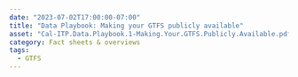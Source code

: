 ```yaml
---
date: "2023-07-02T17:00:00-07:00"
title: "Data Playbook: Making your GTFS publicly available"
asset: "Cal-ITP.Data.Playbook.1-Making.Your.GTFS.Publicly.Available.pdf"
category: Fact sheets & overviews
tags:
  - GTFS
---
```

